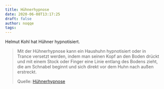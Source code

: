 ```yaml
---
title: Hühnerhypnose
date: 2020-06-08T13:17:25
draft: false
author: noqqe
tags:
---
```


Helmut Kohl hat Hühner hypnotisiert.

> Mit der Hühnerhypnose kann ein Haushuhn hypnotisiert oder in Trance versetzt
> werden, indem man seinen Kopf an den Boden drückt und mit einem Stock oder
> Finger eine Linie entlang des Bodens zieht, die am Schnabel beginnt und sich
> direkt vor dem Huhn nach außen erstreckt.
>
> Quelle: [Hühnerhypnose](https://de.wikipedia.org/wiki/H%C3%BChnerhypnose)
